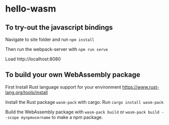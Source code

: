 # hello-wasm

## To try-out the javascript bindings
Navigate to site folder and run `npm install`

Then run the webpack-server with `npm run serve`

Load http://localhost:8080


## To build your own WebAssembly package
First Install Rust language support for your environment https://www.rust-lang.org/tools/install

Install the Rust package `wasm-pack` with cargo. Run `cargo install wasm-pack`

Build the WebAssembly package with `wasm-pack build` or `wasm-pack build --scope mynpmusername` to make a npm package.


